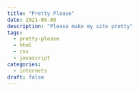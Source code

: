 ```yaml
---
title: "Pretty Please"
date: 2021-05-09
description: "Please make my site pretty"
tags:
  - pretty-please
  - html
  - css
  - javascript
categories:
  - internets
draft: false
---
```


<script>
window.location.replace("https://pretty-please.arjungandhi.com");
</script>